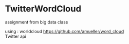 # TwitterWordCloud
assignment from big data class

using : worldcloud https://github.com/amueller/word_cloud <br>
        Twitter api
